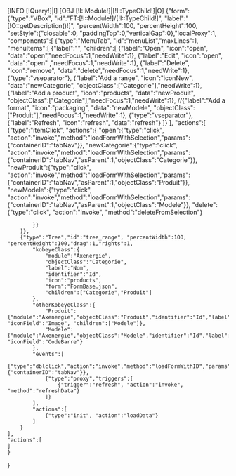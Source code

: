 [INFO [!Query!]|I]
[OBJ [!I::Module!]|[!I::TypeChild!]|O]
{"form":
	{"type":"VBox", "id":"FT:[!I::Module!]/[!I::TypeChild!]", "label":"[!O::getDescription()!]", "percentWidth":100, "percentHeight":100, 
	"setStyle":{"closable":0, "paddingTop":0,"verticalGap":0},"localProxy":1, 
	"components":[
		{"type":"MenuTab", "id":"menuList","maxLines":1, "menuItems":[
			{"label":"", "children":[
				{"label":"Open", "icon":"open", "data":"open","needFocus":1,"needWrite":1},
				{"label":"Edit", "icon":"open", "data":"open" ,"needFocus":1,"needWrite":1},
				{"label":"Delete", "icon":"remove", "data":"delete","needFocus":1,"needWrite":1},
				{"type":"vseparator"},
				{"label":"Add a range", "icon":"iconNew", "data":"newCategorie", "objectClass":["Categorie"],"needWrite":1},
				{"label":"Add a product", "icon":"products", "data":"newProduit", "objectClass":["Categorie"],"needFocus":1,"needWrite":1},
				//{"label":"Add a format", "icon":"packaging", "data":"newModele", "objectClass":["Produit"],"needFocus":1,"needWrite":1},
				{"type":"vseparator"},
				{"label":"Refresh", "icon":"refresh", "data":"refresh"}
			]}
		],
		"actions":[
			{"type":"itemClick", "actions":{
				"open":{"type":"click", "action":"invoke","method":"loadFormWithSelection","params":{"containerID":"tabNav"}},
				"newCategorie":{"type":"click", "action":"invoke","method":"loadFormWithSelection","params":{"containerID":"tabNav","asParent":1,"objectClass":"Categorie"}},
				"newProduit":{"type":"click", "action":"invoke","method":"loadFormWithSelection","params":{"containerID":"tabNav","asParent":1,"objectClass":"Produit"}},
				"newModele":{"type":"click", "action":"invoke","method":"loadFormWithSelection","params":{"containerID":"tabNav","asParent":1,"objectClass":"Modele"}},
				"delete":{"type":"click", "action":"invoke", "method":"deleteFromSelection"}
				
			}}
		]},
		{"type":"Tree","id":"tree_range", "percentWidth":100, "percentHeight":100,"drag":1,"rights":1,
			"kobeyeClass":{
				"module":"Axenergie",
				"objectClass":"Categorie",
				"label":"Nom",
				"identifier":"Id",
				"icon":"products",
				"form":"FormBase.json",
				"children":["Categorie","Produit"]
			},
			"otherKobeyeClass":{
				"Produit":{"module":"Axenergie","objectClass":"Produit","identifier":"Id","label":"Nom","form":"FormBase.json", "iconField":"Image", "children":["Modele"]},
				"Modele":{"module":"Axenergie","objectClass":"Modele","identifier":"Id","label":"Nom","form":"FormBase.json", "iconField":"CodeBarre"}
			},
			"events":[
				{"type":"dblclick","action":"invoke","method":"loadFormWithID","params":{"containerID":"tabNav"}},
				{"type":"proxy","triggers":[
					{"trigger":"refresh", "action":"invoke", "method":"refreshData"}
				]}
			],
			"actions":[
				{"type":"init", "action":"loadData"}
			]
		}
	],
	"actions":[
	]
	}
}